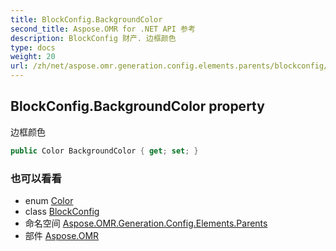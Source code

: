 ```yaml
---
title: BlockConfig.BackgroundColor
second_title: Aspose.OMR for .NET API 参考
description: BlockConfig 财产. 边框颜色
type: docs
weight: 20
url: /zh/net/aspose.omr.generation.config.elements.parents/blockconfig/backgroundcolor/
---
```

## BlockConfig.BackgroundColor property

边框颜色

```csharp
public Color BackgroundColor { get; set; }
```

### 也可以看看

* enum [Color](../../../aspose.omr.generation/color/)
* class [BlockConfig](../)
* 命名空间 [Aspose.OMR.Generation.Config.Elements.Parents](../../blockconfig/)
* 部件 [Aspose.OMR](../../../)


